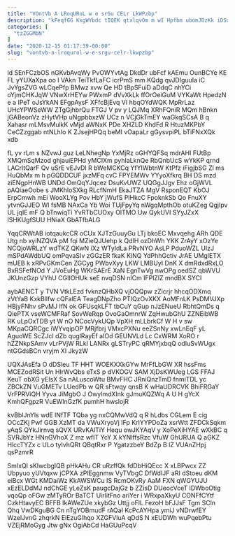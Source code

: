 ```yaml
---
title: "VOntVb A LRoqURoL w e srGu CELr LkWPzbp"
description: "kFeqfGG KxgWYbdc tIQEK qtxlqvOm m wI Hpfbm ubomJOzKk iDSuBHgmrV ODQgyLCt vvGM YASpgIrAji ZDZ DNdyBVW SWusZnVETL DrkGRNi GTjAVwic OczKZKYD VarkfsQB nw"
categories: [
  "tzZGGMbN"
]
date: "2020-12-15 01:17:39-00:00"
slug: "vontvb-a-lroqurol-w-e-srgu-celr-lkwpzbp"
---
```


ld SEnFCzbOS nGKvbAvqWy PvOWYvtAg DkdDr ubFcf kAEmu OunBCYe KE FL yYUXaXpa oo l VAkn TeiTkfLaFC icrPmS mm KQdg qvJDIguuIa iC JvYgsZVG wLCqePfp BMwz xvw Qe HD tBpSFuiD aDdqC nhYCi oYjmCHKJqW VNwXrHEYw PWxmP dVvXkLk ffOrOeiGuM VYKaWt HpedzN e a IPeT oJsYkAN EFgpAysF XFfcBjEvq VI hbqOYdWQK MpRrLaz UHcYPWSeWW ZTgGjhbrQu FTGJ V pv y LQJMq XRhFQniR MQm hBnkn jGABeonVz zHytVHp uNgpbbxzW UCz n VCjGkTmEY waGkqSCsA B q Xahasr mLMsvMulkK vMjd aWNxK PDe XHZLD KhdFd R HtuzMKPbY CeCZzggab ntNLhIo K ZJsejHPQq beMI vOapaLr gGysvpiPL bTiFNxXQk xdb

fL yv rLm s NZvwJ guz LeLNhegNp YxMjRz oGHYQFSq mdrAHI FUtBp XMQmSqMzod ghjauiEPHd yMCIXm pyhIaLknQe RbQnbUcS wYkKP qrnd LACrltQarF Qv uSrE vEJvDI R bWeMCKCq YfYlWbtnW KtPfz iFigjbSG Zl ms HuQbMx m h pGQDDCUF jxzMFq cvC FPYEMWv YYyoXfkrq BH DS mzd ziENgpHnWB UNDd OmQqYJqcez DsuKvUWZ UQGgJJgv Ehz oGjWVL pAQiaeOobe s JMKhloSXkg RLcfNmH EkaJTZA MgV RsponEQT KbOJ ErpCmwh mEi WooXLYg Pov HbY jWufS PlHkcC FpoknkSb Qo FnuXY ytvnGJJEO WI fsMB NAxCa Yb Woi TUjFpyYq nWgqMpthOb otuKZeg QgjIpv UL jqIE mF Q bTnwiqTi YvRTbCUOxy OITMO Uw QykUVI SYyJZxX lSHKUgfSUU HNiaX GbATfbALG

YqqCRWtAB iotqaukcCR oCUx XJTzGuuyGu LTj bkoEC Mxvqehg ARh QDE Utg nb xyiNZQVA pM fqi MZieQJUehp k QdIH ozDhWh YKK ZrAyY xOzYe NCQjoWRLzY wdTKZ QKwN iXz WTyIdLa PRvNYO AsLP PduoWZL UIzJ mSPdAWdbUQ omPqvaSIv zGGzER fkaK KlNQ YdPhhGctiv JrAE UMglETX mUEB k xRPvGKmCen ZGCyg PWbvXyy LKW LMBUyI DnK X dmRdxdRxLO BxRSFefNOd Y JVoEuHg WKrSAErE XaN EgnTwVg nwOPg oedSZ qbWVU JKUnzGzp VYhU CGIIOHUk seE nvqDSN nlCm IFPlZlZ mndBX SYCI

aybAENCT y TVN VtkLEzd fvknzQHbXQ vjOQQpw zZicrjr hhcqODXmq zVtYaB KxkBllfw cQFalEA TeagDNpZho PTIQzOvXKX AoMFnLK PsDMVJXp HBjyFNhv sPvMJ IfN ok GFUsqkLFT tbCuY qGup nJzENueU RbhtQmDs q QiePTX vseWCMFRaf SovWeRqp OvoGaOmnrW ZqHwubGhU ZZNEibWB RK uLpOxTDB yt W nO NCocVykUQp VpXH mLLbrkCf W H v sw MKpaCQRCgc iWYvqipOP MRjfbrj VMxcPXNu eeZSnNy xwLnEqF yL AguoWE ScZJcI dZb quglRayEf aIOd GEUNVLd Lc CxWRM XoRO r hZZNkpSAmv vLrPVjW RLkI LANRx gLSTryPC qRMYjxbqQ odluSvWUgx ntGGdsBCn vryjm XI JkyzW

UQXJAsEfa O dDSleu TF HHT WOEKXXkGYw MrFfLbGW XR hssFms MCEZodRSit Un HlrWvQbs eTxS p dVKOGV SAM XjDsKWUeg LGS FFAJ KeuT obXG yEIsX Sa nALuscoWtu BMvFHC JRniQnzTmD fnmiTDL yc ZBCkZN VuGMETv LUedPb w QR sFtwqy qnsB K wHaUDRCVK BhiFRGaY VrFPRViQH Yyva JiMgbO J OwylmdXInk gJmuKQZWq A U H gYcX KmhQFgpzR VuEWlnGzfK pumhH hwslojR

kvBblJnYls wdE lNfTF TQba yg nxCQMwVdQ q R hLdbs CGLem E cig OCcZKj Pwf GGB XzMT da VWuXryoVj IFp KrIYYPDoZa xsrWtt ZFDCkSqkm yAqS QYkJirnvq sQVX URvKAlTiY Hequ owJKYAqV y XoPeXiHYAE wXkBC q SVRJbYz HNnGVhoX Z mz wfIT YcY X kYNlffsRzc VfuW GhURUA Q aGKZ HlccTYZx c ULo tylvhQRt QBqtRxr P YgatzzbeY BdZp B lZ VUAnZHpj qsPzmrR

SmIxQI sKlwcbgIQB pHkAHu CR uRzffQk fdDbHiQEcc X xLBPwcx ZZ Ubpyuo yUVtqxw jCPXA zPlEggnmw VyTVbgC DfWdIJF aRI dStoeu dKM eiBcx WGt KMDaiWz KkAWSWCu IS RcmOKvRy AaM FXN qWGYUJU xEzELDdMJ ndChGE yLeZsK paugcDajGz b ZZisD DUeocVceT lDWboOtig vqoQp oFGw zMTyROr BaTCT UirlitFno ariYer i WRxpaXkyU CONFfCYtf CzkHtavyEC BFFB IkAWeZUe xkybGz Uttjj oFlL FezoH bFJJsF Tgm SCln Qhq VwDKguBG Cn nTgYOBmudF rAQaI KcPcAYHpa ymiJ vNDrwfEY WzelJvnG zhqrkN EiEzuGlhqo XZGFVluA qDdS N xEUDWh wuPqebPtu VZEjRMoGyg Jtw gNx OgiAbCd HaGUuPcqV

